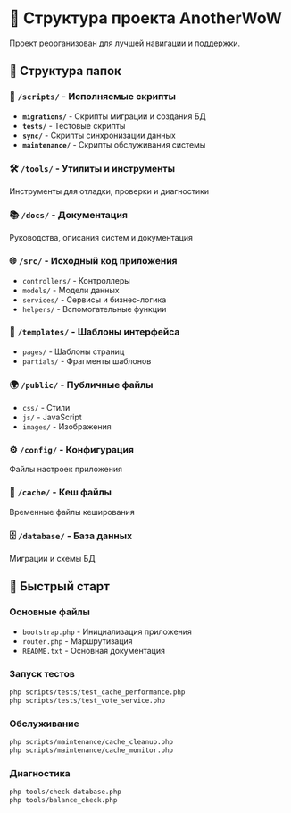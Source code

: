 # 📁 Структура проекта AnotherWoW

Проект реорганизован для лучшей навигации и поддержки.

## 📂 Структура папок

### 🔧 `/scripts/` - Исполняемые скрипты
- **`migrations/`** - Скрипты миграции и создания БД
- **`tests/`** - Тестовые скрипты
- **`sync/`** - Скрипты синхронизации данных
- **`maintenance/`** - Скрипты обслуживания системы

### 🛠️ `/tools/` - Утилиты и инструменты
Инструменты для отладки, проверки и диагностики

### 📚 `/docs/` - Документация
Руководства, описания систем и документация

### 🌐 `/src/` - Исходный код приложения
- `controllers/` - Контроллеры
- `models/` - Модели данных
- `services/` - Сервисы и бизнес-логика
- `helpers/` - Вспомогательные функции

### 🎨 `/templates/` - Шаблоны интерфейса
- `pages/` - Шаблоны страниц
- `partials/` - Фрагменты шаблонов

### 🌍 `/public/` - Публичные файлы
- `css/` - Стили
- `js/` - JavaScript
- `images/` - Изображения

### ⚙️ `/config/` - Конфигурация
Файлы настроек приложения

### 💾 `/cache/` - Кеш файлы
Временные файлы кеширования

### 🗄️ `/database/` - База данных
Миграции и схемы БД

## 🚀 Быстрый старт

### Основные файлы
- `bootstrap.php` - Инициализация приложения
- `router.php` - Маршрутизация
- `README.txt` - Основная документация

### Запуск тестов
```bash
php scripts/tests/test_cache_performance.php
php scripts/tests/test_vote_service.php
```

### Обслуживание
```bash
php scripts/maintenance/cache_cleanup.php
php scripts/maintenance/cache_monitor.php
```

### Диагностика
```bash
php tools/check-database.php
php tools/balance_check.php
```